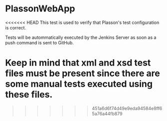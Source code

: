 # PlassonWebApp
<<<<<<< HEAD
This test is used to verify that Plasson's test configuration is correct.

Tests will be autommatically executed by the Jenkins Server as soon as a push command is sent to GitHub.

Keep in mind that xml and xsd test files must be present since there are some manual tests executed using these
files.
=======
>>>>>>> 451a6d6f74d49e9eda94584e8ff65a76a44fb879
